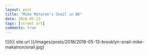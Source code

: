 ```yaml
---
layout: post
title: "Mike Mataron's Snail in BK"
date: 2018-05-13
tags: [street art]
comments: true
---
```

![]({{ site.url }}/images/posts/2018/2018-05-13-brooklyn-snail-mike-makatron/snail.jpg)

